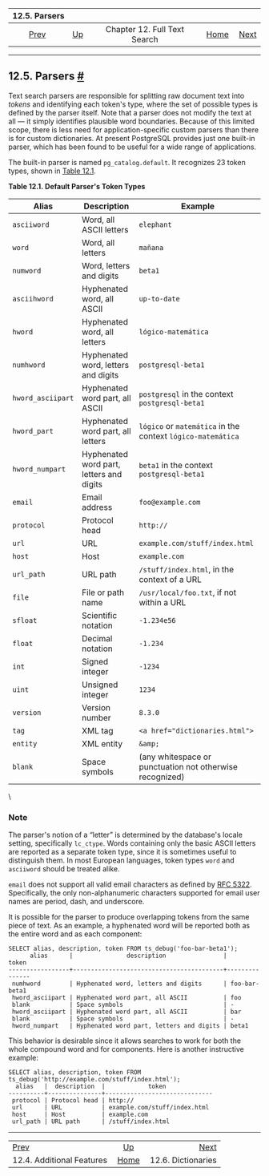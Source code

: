 <!--?xml version="1.0" encoding="UTF-8" standalone="no"?-->

|                         12.5. Parsers                         |                                                      |                              |                                                       |                                                            |
| :-----------------------------------------------------------: | :--------------------------------------------------- | :--------------------------: | ----------------------------------------------------: | ---------------------------------------------------------: |
| [Prev](textsearch-features.html "12.4. Additional Features")  | [Up](textsearch.html "Chapter 12. Full Text Search") | Chapter 12. Full Text Search | [Home](index.html "PostgreSQL 17devel Documentation") |  [Next](textsearch-dictionaries.html "12.6. Dictionaries") |

***

## 12.5. Parsers [#](#TEXTSEARCH-PARSERS)

Text search parsers are responsible for splitting raw document text into *tokens* and identifying each token's type, where the set of possible types is defined by the parser itself. Note that a parser does not modify the text at all — it simply identifies plausible word boundaries. Because of this limited scope, there is less need for application-specific custom parsers than there is for custom dictionaries. At present PostgreSQL provides just one built-in parser, which has been found to be useful for a wide range of applications.

The built-in parser is named `pg_catalog.default`. It recognizes 23 token types, shown in [Table 12.1](textsearch-parsers.html#TEXTSEARCH-DEFAULT-PARSER "Table 12.1. Default Parser's Token Types").

**Table 12.1. Default Parser's Token Types**

| Alias             | Description                              | Example                                                     |
| ----------------- | ---------------------------------------- | ----------------------------------------------------------- |
| `asciiword`       | Word, all ASCII letters                  | `elephant`                                                  |
| `word`            | Word, all letters                        | `mañana`                                                    |
| `numword`         | Word, letters and digits                 | `beta1`                                                     |
| `asciihword`      | Hyphenated word, all ASCII               | `up-to-date`                                                |
| `hword`           | Hyphenated word, all letters             | `lógico-matemática`                                         |
| `numhword`        | Hyphenated word, letters and digits      | `postgresql-beta1`                                          |
| `hword_asciipart` | Hyphenated word part, all ASCII          | `postgresql` in the context `postgresql-beta1`              |
| `hword_part`      | Hyphenated word part, all letters        | `lógico` or `matemática` in the context `lógico-matemática` |
| `hword_numpart`   | Hyphenated word part, letters and digits | `beta1` in the context `postgresql-beta1`                   |
| `email`           | Email address                            | `foo@example.com`                                           |
| `protocol`        | Protocol head                            | `http://`                                                   |
| `url`             | URL                                      | `example.com/stuff/index.html`                              |
| `host`            | Host                                     | `example.com`                                               |
| `url_path`        | URL path                                 | `/stuff/index.html`, in the context of a URL                |
| `file`            | File or path name                        | `/usr/local/foo.txt`, if not within a URL                   |
| `sfloat`          | Scientific notation                      | `-1.234e56`                                                 |
| `float`           | Decimal notation                         | `-1.234`                                                    |
| `int`             | Signed integer                           | `-1234`                                                     |
| `uint`            | Unsigned integer                         | `1234`                                                      |
| `version`         | Version number                           | `8.3.0`                                                     |
| `tag`             | XML tag                                  | `<a href="dictionaries.html">`                              |
| `entity`          | XML entity                               | `&amp;`                                                     |
| `blank`           | Space symbols                            | (any whitespace or punctuation not otherwise recognized)    |

\

### Note

The parser's notion of a “letter” is determined by the database's locale setting, specifically `lc_ctype`. Words containing only the basic ASCII letters are reported as a separate token type, since it is sometimes useful to distinguish them. In most European languages, token types `word` and `asciiword` should be treated alike.

`email` does not support all valid email characters as defined by [RFC 5322](https://tools.ietf.org/html/rfc5322). Specifically, the only non-alphanumeric characters supported for email user names are period, dash, and underscore.

It is possible for the parser to produce overlapping tokens from the same piece of text. As an example, a hyphenated word will be reported both as the entire word and as each component:

    SELECT alias, description, token FROM ts_debug('foo-bar-beta1');
          alias      |               description                |     token
    -----------------+------------------------------------------+---------------
     numhword        | Hyphenated word, letters and digits      | foo-bar-beta1
     hword_asciipart | Hyphenated word part, all ASCII          | foo
     blank           | Space symbols                            | -
     hword_asciipart | Hyphenated word part, all ASCII          | bar
     blank           | Space symbols                            | -
     hword_numpart   | Hyphenated word part, letters and digits | beta1

This behavior is desirable since it allows searches to work for both the whole compound word and for components. Here is another instructive example:

    SELECT alias, description, token FROM ts_debug('http://example.com/stuff/index.html');
      alias   |  description  |            token
    ----------+---------------+------------------------------
     protocol | Protocol head | http://
     url      | URL           | example.com/stuff/index.html
     host     | Host          | example.com
     url_path | URL path      | /stuff/index.html

***

|                                                               |                                                       |                                                            |
| :------------------------------------------------------------ | :---------------------------------------------------: | ---------------------------------------------------------: |
| [Prev](textsearch-features.html "12.4. Additional Features")  |  [Up](textsearch.html "Chapter 12. Full Text Search") |  [Next](textsearch-dictionaries.html "12.6. Dictionaries") |
| 12.4. Additional Features                                     | [Home](index.html "PostgreSQL 17devel Documentation") |                                         12.6. Dictionaries |
